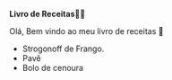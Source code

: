 **Livro de Receitas**:man_cook:

Olá, Bem vindo ao meu livro de receitas :wave:



- Strogonoff de Frango.
- Pavê
- Bolo de cenoura